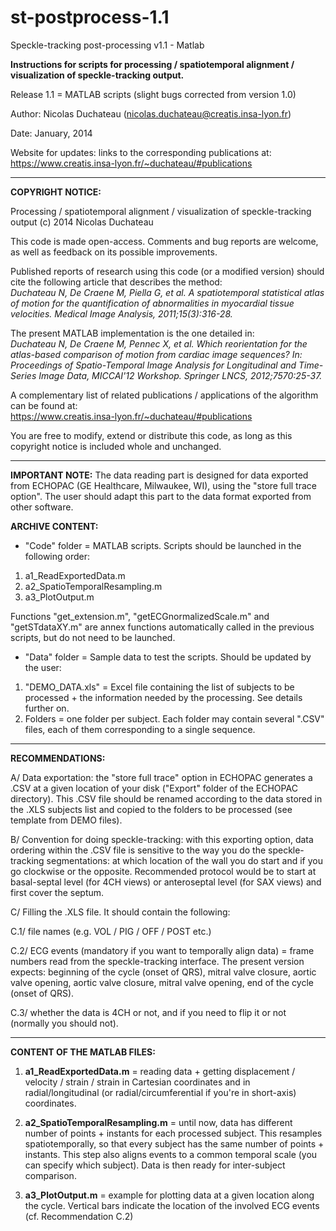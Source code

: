 # st-postprocess-1.1
Speckle-tracking post-processing v1.1 - Matlab

**Instructions for scripts for processing / spatiotemporal alignment / visualization of speckle-tracking output.**

Release 1.1 = MATLAB scripts
(slight bugs corrected from version 1.0)

Author: Nicolas Duchateau (nicolas.duchateau@creatis.insa-lyon.fr)

Date: January, 2014

Website for updates: links to the corresponding publications at: <br/> https://www.creatis.insa-lyon.fr/~duchateau/#publications

------------------------------------------------------------------------------------------------------------------------
**COPYRIGHT NOTICE:**

Processing / spatiotemporal alignment / visualization of speckle-tracking output
(c) 2014 Nicolas Duchateau

This code is made open-access. Comments and bug reports are welcome, as well as feedback on its possible improvements.

Published reports of research using this code (or a modified version) should cite the following article that describes the method: <br/> *Duchateau N, De Craene M, Piella G, et al. A spatiotemporal statistical atlas of motion for the quantification of abnormalities in myocardial tissue velocities. Medical Image Analysis, 2011;15(3):316-28.*

The present MATLAB implementation is the one detailed in: <br/> *Duchateau N, De Craene M, Pennec X, et al. Which reorientation for the atlas-based comparison of motion from cardiac image sequences? In: Proceedings of Spatio-Temporal Image Analysis for Longitudinal and Time-Series Image Data, MICCAI'12 Workshop. Springer LNCS, 2012;7570:25-37.*

A complementary list of related publications / applications of the algorithm can be found at: <br/> https://www.creatis.insa-lyon.fr/~duchateau/#publications

You are free to modify, extend or distribute this code, as long as this copyright notice is included whole and unchanged.

------------------------------------------------------------------------------------------------------------------------
**IMPORTANT NOTE:** The data reading part is designed for data exported from ECHOPAC (GE Healthcare, Milwaukee, WI), using the "store full trace option". The user should adapt this part to the data format exported from other software.

**ARCHIVE CONTENT:**

- "Code" folder = MATLAB scripts. Scripts should be launched in the following order:
1) a1_ReadExportedData.m
2) a2_SpatioTemporalResampling.m
3) a3_PlotOutput.m

Functions "get_extension.m", "getECGnormalizedScale.m" and "getSTdataXY.m" are annex functions automatically called in the previous scripts, but do not need to be launched.

- "Data" folder = Sample data to test the scripts. Should be updated by the user:
1) "DEMO_DATA.xls" = Excel file containing the list of subjects to be processed + the information needed by the processing. See details further on.
2) Folders = one folder per subject. Each folder may contain several ".CSV" files, each of them corresponding to a single sequence.

------------------------------------------------------------------------------------------------------------------------
**RECOMMENDATIONS:**

A/ Data exportation: the "store full trace" option in ECHOPAC generates a .CSV at a given location of your disk ("Export" folder of the ECHOPAC directory). This .CSV file should be renamed according to the data stored in the .XLS subjects list and copied to the folders to be processed (see template from DEMO files).

B/ Convention for doing speckle-tracking: with this exporting option, data ordering within the .CSV file is sensitive to the way you do the speckle-tracking segmentations: at which location of the wall you do start and if you go clockwise or the opposite. Recommended protocol would be to start at basal-septal level (for 4CH views) or anteroseptal level (for SAX views) and first cover the septum.

C/ Filling the .XLS file. It should contain the following:

C.1/ file names (e.g. VOL / PIG / OFF / POST etc.)

C.2/ ECG events (mandatory if you want to temporally align data) = frame numbers read from the speckle-tracking interface. The present version expects: beginning of the cycle (onset of QRS), mitral valve closure, aortic valve opening, aortic valve closure, mitral valve opening, end of the cycle (onset of QRS).

C.3/ whether the data is 4CH or not, and if you need to flip it or not (normally you should not).

------------------------------------------------------------------------------------------------------------------------
**CONTENT OF THE MATLAB FILES:**

1) **a1_ReadExportedData.m** = reading data + getting displacement / velocity / strain / strain in Cartesian coordinates and in radial/longitudinal (or radial/circumferential if you're in short-axis) coordinates.

2) **a2_SpatioTemporalResampling.m** = until now, data has different number of points + instants for each processed subject. This resamples spatiotemporally, so that every subject has the same number of points + instants. This step also aligns events to a common temporal scale (you can specify which subject). Data is then ready for inter-subject comparison.

3) **a3_PlotOutput.m** = example for plotting data at a given location along the cycle. Vertical bars indicate the location of the involved ECG events (cf. Recommendation C.2)
